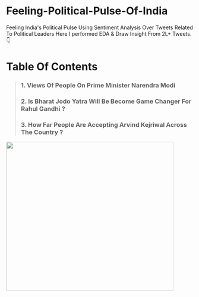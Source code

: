 # Feeling-Political-Pulse-Of-India
Feeling India's Political Pulse Using Sentiment Analysis Over Tweets Related To Political Leaders
Here I performed EDA & Draw Insight From 2L+ Tweets. 👇
# Table Of Contents
>### **1. Views Of People On Prime Minister Narendra Modi**
>### **2. Is Bharat Jodo Yatra Will Be Become Game Changer For Rahul Gandhi ?**
>### **3. How Far People Are Accepting Arvind Kejriwal Across The Country ?**

<img src="https://images.hindustantimes.com/rf/image_size_640x362/HT/p1/2015/02/04/Incoming/Pictures/1313760_Wallpaper2.jpg" width= 450 height = 400 />
